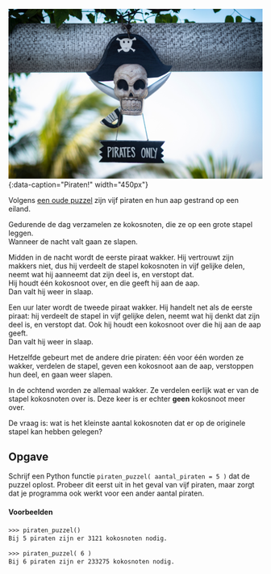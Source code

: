 ![Piraten!](media/mateusz-dach.jpg "Foto door Mateausz Dach op Pexels"){:data-caption="Piraten!" width="450px"}

Volgens <a href="https://en.wikipedia.org/wiki/The_monkey_and_the_coconuts" target="_blank">een oude puzzel</a> zijn vijf piraten en hun aap gestrand op een eiland.  

Gedurende de dag verzamelen ze kokosnoten, die ze op een grote stapel leggen.  
Wanneer de nacht valt gaan ze slapen.  

Midden in de nacht wordt de eerste piraat wakker. Hij vertrouwt zijn makkers niet, dus hij verdeelt de stapel kokosnoten in vijf gelijke delen, neemt wat hij aanneemt dat zijn deel is, en verstopt dat.  
Hij houdt één kokosnoot over, en die geeft hij aan de aap.  
Dan valt hij weer in slaap.  

Een uur later wordt de tweede piraat wakker. Hij handelt net als de eerste piraat: hij verdeelt de stapel in vijf gelijke delen, neemt wat hij denkt dat zijn deel is, en verstopt dat. Ook hij houdt een kokosnoot over die hij aan de aap geeft.  
Dan valt hij weer in slaap.

Hetzelfde gebeurt met de andere drie piraten: één voor één worden ze wakker, verdelen de stapel, geven een kokosnoot aan de aap, verstoppen hun deel, en gaan weer slapen.  

In de ochtend worden ze allemaal wakker. Ze verdelen eerlijk wat er van de stapel kokosnoten over is. Deze keer is er echter **geen** kokosnoot meer over.

De vraag is: wat is het kleinste aantal kokosnoten dat er op de originele stapel kan hebben gelegen?  

## Opgave

Schrijf een Python functie `piraten_puzzel( aantal_piraten = 5 )` dat de puzzel oplost. 
Probeer dit eerst uit in het geval van vijf piraten, maar zorgt dat je programma ook werkt voor een ander aantal piraten.

#### Voorbeelden
```
>>> piraten_puzzel()
Bij 5 piraten zijn er 3121 kokosnoten nodig.
```

```
>>> piraten_puzzel( 6 )
Bij 6 piraten zijn er 233275 kokosnoten nodig.
```